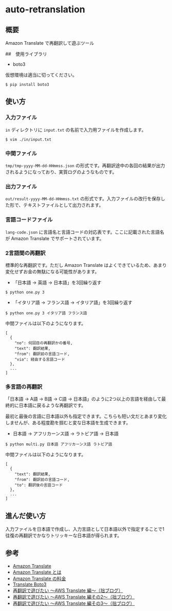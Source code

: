 # auto-retranslation

## 概要

Amazon Translate で再翻訳して遊ぶツール

##　使用ライブラリ

* boto3

仮想環境は適当に切ってください。

```
$ pip install boto3
```

## 使い方

### 入力ファイル

`in` ディレクトリに `input.txt` の名前で入力用ファイルを作成します。

```
$ vim ./in/input.txt
```

### 中間ファイル

`tmp/tmp-yyyy-MM-dd-HHmmss.json` の形式です。再翻訳途中の各回の結果が出力されるようになっており、実質ログのようなものです。


### 出力ファイル

`out/result-yyyy-MM-dd-HHmmss.txt` の形式です。入力ファイルの改行を保存した形で、テキストファイルとして出力されます。

### 言語コードファイル

`lang-code.json` に言語名と言語コードの対応表です。ここに記載された言語名が Amazon Translate でサポートされています。

### 2言語間の再翻訳

標準的な再翻訳です。ただし Amazon Translate はよくできているため、あまり変化せずお金の無駄になる可能性があります。

* 「日本語 → 英語 → 日本語」を3回繰り返す

```
$ python one.py 3
```

* 「イタリア語 → フランス語 → イタリア語」を3回繰り返す

```
$ python one.py 3 イタリア語 フランス語
```

中間ファイルは以下のようになります。

```
[
  {
    "no": 何回目の再翻訳かの番号,
    "text": 翻訳結果,
    "from": 翻訳前の言語コード,
    "via": 経由する言語コード
  },
  ...
]
```

### 多言語の再翻訳

「日本語 → A語 → B語 → C語 → 日本語」のように2つ以上の言語を経由して最終的に日本語に戻るような再翻訳です。

最初と最後の言語に日本語以外も指定できます。こちらも短い文だとあまり変化しませんが、ある程度勘を掴むと変な日本語を生成できます。

* 日本語 → アフリカーンス語 → ラトビア語 → 日本語

```
$ python multi.py 日本語 アフリカーンス語 ラトビア語
```

中間ファイルは以下のようになります。

```
[
  {
    "text": 翻訳結果,
    "from": 翻訳前の言語コード,
    "to": 翻訳後の言語コード
  },
  ...
]
```

## 進んだ使い方

入力ファイルを日本語で作成し、入力言語として日本語以外で指定することで1往復の再翻訳でかなりトリッキーな日本語が得られます。


## 参考

* [Amazon Translate](https://aws.amazon.com/jp/translate/)
* [Amazon Translate とは](https://docs.aws.amazon.com/ja_jp/translate/latest/dg/what-is.html)
* [Amazon Translate の料金](https://aws.amazon.com/jp/translate/pricing/)
* [Translate Boto3](https://boto3.amazonaws.com/v1/documentation/api/latest/reference/services/translate.html)
* [再翻訳で遊びたい 〜AWS Translate 編〜（拙ブログ）](https://kesumita.hatenablog.com/entry/2020/05/05/004718)
* [再翻訳で遊びたい 〜AWS Translate 編その2〜（拙ブログ）](https://kesumita.hatenablog.com/entry/2020/05/05/183011)
* [再翻訳で遊びたい 〜AWS Translate 編その3〜（拙ブログ）](https://kesumita.hatenablog.com/entry/2020/05/05/214649)
